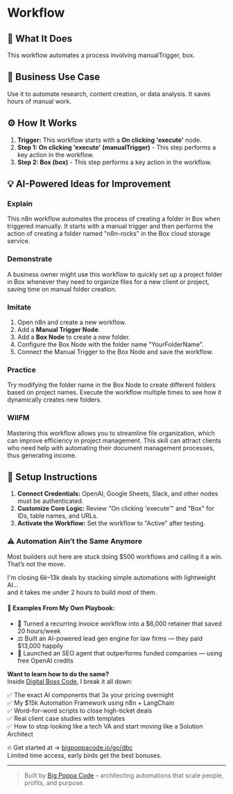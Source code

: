 # Workflow

## 🚀 What It Does
This workflow automates a process involving manualTrigger, box.

## 💼 Business Use Case
Use it to automate research, content creation, or data analysis. It saves hours of manual work.

## ⚙️ How It Works
1.  **Trigger:** This workflow starts with a **On clicking 'execute'** node.
2. **Step 1: On clicking 'execute' (manualTrigger)** - This step performs a key action in the workflow.
3. **Step 2: Box (box)** - This step performs a key action in the workflow.

## 💡 AI-Powered Ideas for Improvement
### Explain
This n8n workflow automates the process of creating a folder in Box when triggered manually. It starts with a manual trigger and then performs the action of creating a folder named "n8n-rocks" in the Box cloud storage service.

### Demonstrate
A business owner might use this workflow to quickly set up a project folder in Box whenever they need to organize files for a new client or project, saving time on manual folder creation.

### Imitate
1. Open n8n and create a new workflow.
2. Add a **Manual Trigger Node**.
3. Add a **Box Node** to create a new folder.
4. Configure the Box Node with the folder name "YourFolderName".
5. Connect the Manual Trigger to the Box Node and save the workflow.

### Practice
Try modifying the folder name in the Box Node to create different folders based on project names. Execute the workflow multiple times to see how it dynamically creates new folders.

### WIIFM
Mastering this workflow allows you to streamline file organization, which can improve efficiency in project management. This skill can attract clients who need help with automating their document management processes, thus generating income.

## 🔧 Setup Instructions
1. **Connect Credentials:** OpenAI, Google Sheets, Slack, and other nodes must be authenticated.
2. **Customize Core Logic:** Review "On clicking 'execute'" and "Box" for IDs, table names, and URLs.
3. **Activate the Workflow:** Set the workflow to "Active" after testing.

### ⚠️ Automation Ain’t the Same Anymore

Most builders out here are stuck doing $500 workflows and calling it a win.  
That’s not the move.  

I'm closing $6k–$13k deals by stacking simple automations with lightweight AI...  
and it takes me under 2 hours to build most of them.

#### 🧠 Examples From My Own Playbook:
- 🔁 Turned a recurring invoice workflow into a $6,000 retainer that saved 20 hours/week  
- ⚖️ Built an AI-powered lead gen engine for law firms — they paid $13,000 happily  
- 🚀 Launched an SEO agent that outperforms funded companies — using free OpenAI credits  

**Want to learn how to do the same?**  
Inside [Digital Boss Code](https://bigpoppacode.io/go/dbc), I break it all down:

✅ The exact AI components that 3x your pricing overnight  
✅ My $15k Automation Framework using n8n + LangChain  
✅ Word-for-word scripts to close high-ticket deals  
✅ Real client case studies with templates  
✅ How to stop looking like a tech VA and start moving like a Solution Architect  

🔥 Get started at → [bigpoppacode.io/go/dbc](https://bigpoppacode.io/go/dbc)  
Limited time access, early birds get the best bonuses.

---
> Built by [Big Poppa Code](https://bigpoppacode.io) – architecting automations that scale people, profits, and purpose.
